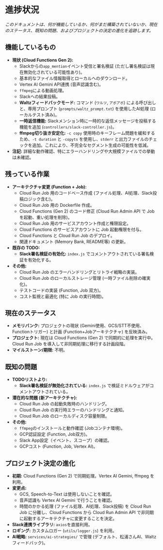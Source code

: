 # 進捗状況

*このドキュメントは、何が機能しているか、何がまだ構築されていないか、現在のステータス、既知の問題、およびプロジェクトの決定の進化を追跡します。*

## 機能しているもの

*   **現状 (Cloud Functions Gen 2):**
    *   Slackからの`app_mention`イベント受信と署名検証 (ただし署名検証は現在無効化されている可能性あり)。
    *   基本的なファイル情報取得とローカルへのダウンロード。
    *   Vertex AI Gemini API連携 (音声認識含む)。
    *   `ffmpeg`による動画処理。
    *   Slackへの結果投稿。
    *   **Waltzフィードバックモード:** コマンド (`ワルツ`, `アポアポ`) による呼び出しと、専用プロンプト (`prompts/waltz_prompt.txt`) を使用したAI処理 (ローカルテスト済み)。
    *   **一時返信機能:** Slackメンション時に一時的な返信メッセージを投稿する機能を追加 (`controllers/slack-controller.js`)。
    *   **ffmpeg切り抜き安定化:** `-c copy` 使用時のキーフレーム問題を緩和するため、`-t duration` と `-copyts` を使用し、`stderr` と出力ファイルのチェックを追加。これにより、不完全なセグメント生成の可能性を低減。
*   **注記:** 詳細な動作確認、特にエラーハンドリングや大規模ファイルでの挙動は未確認。

## 残っている作業

*   **アーキテクチャ変更 (Function + Job):**
    *   Cloud Run Job 用のコードベース作成 (ファイル処理、AI処理、Slack投稿ロジック含む)。
    *   Cloud Run Job 用の Dockerfile 作成。
    *   Cloud Functions (Gen 2) のコード修正 (Cloud Run Admin API で Job を起動、重い処理を削除)。
    *   Cloud Run Job 用のサービスアカウント作成と権限設定。
    *   Cloud Functions のサービスアカウントに Job 起動権限を付与。
    *   Cloud Functions と Cloud Run Job のデプロイ。
    *   関連ドキュメント (Memory Bank, README等) の更新。
*   **既存の TODO:**
    *   **Slack署名検証の有効化:** `index.js` でコメントアウトされている署名検証を有効化する。
*   **その他:**
    *   Cloud Run Job のエラーハンドリングとリトライ戦略の実装。
    *   Cloud Run Job のローカルストレージ管理 (一時ファイル削除の確実化)。
    *   テストコードの実装 (Function, Job 双方)。
    *   コスト監視と最適化 (特に Job の実行時間)。

## 現在のステータス

*   **メモリバンク:** プロジェクトの現状 (Gemini使用、GCS/STT不使用、Functionトリガー) と計画 (Function+Jobアーキテクチャ) を反映済み。
*   **プロジェクト:** 現在は Cloud Functions (Gen 2) で同期的に処理を実行中。Cloud Run Job を導入して非同期処理に移行する計画段階。
*   **マイルストーン/期限:** 不明。

## 既知の問題

*   **TODOリストより:**
    *   **Slack署名検証が無効化されている:** `index.js` で検証ミドルウェアがコメントアウトされている。
*   **潜在的な問題 (新アーキテクチャ):**
    *   Cloud Run Job の起動失敗時のハンドリング。
    *   Cloud Run Job の実行時エラーのハンドリングと通知。
    *   Cloud Run Job のローカルディスク容量制限。
*   **その他:**
    *   `ffmpeg`のインストールと動作確認 (Jobコンテナ環境)。
    *   GCP認証設定 (Function, Job双方)。
    *   Slack App設定（イベント、スコープ）の確認。
    *   GCPコスト (Function, Job, Vertex AI)。

## プロジェクト決定の進化

*   **初期:** Cloud Functions (Gen 2) で同期処理。Vertex AI Gemini, ffmpeg を利用。
*   **変更点:**
    *   GCS, Speech-to-Text は使用しないことを確認。
    *   音声認識も Vertex AI Gemini で行うことを確認。
    *   時間のかかる処理 (ファイル処理、AI処理、Slack投稿) を Cloud Run Job に分離し、Cloud Functions から Cloud Run Admin API で非同期に起動するアーキテクチャに変更することを決定。
*   **Slack連携ライブラリ:** `axios`を直接利用。
*   **ロギング:** カスタムロガー (`utils/logger.js`) を利用。
*   **AI戦略:** `services/ai-strategies/` で管理 (デフォルト、松浦さんAI、Waltzフィードバック)。
